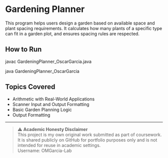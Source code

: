 # Gardening Planner

This program helps users design a garden based on available space and plant spacing requirements. It calculates how many plants of a specific type can fit in a garden plot, and ensures spacing rules are respected.

## How to Run

javac GardeningPlanner_OscarGarcia.java

java GardeningPlanner_OscarGarcia

## Topics Covered
- Arithmetic with Real-World Applications  
- Scanner Input and Output Formatting  
- Basic Garden Planning Logic
- Output Formatting

---

> ⚠️ **Academic Honesty Disclaimer**  
> This project is my own original work submitted as part of coursework.  
> It is shared publicly on GitHub for portfolio purposes only and is not intended for reuse in academic settings.  
> Username: OMGarcia-Lab
